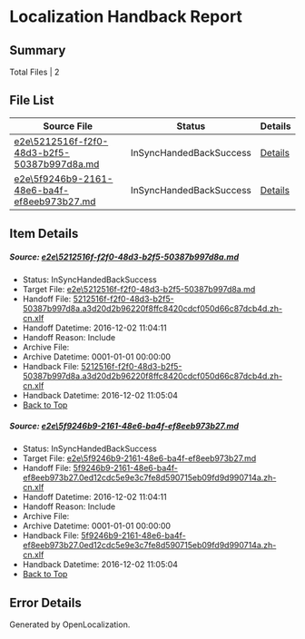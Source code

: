 # <a name='report-top'></a> Localization Handback Report

## Summary
 Total Files | 2

## File List
 Source File | Status | Details 
 ----------- | ------ | ------- 
 [e2e\5212516f-f2f0-48d3-b2f5-50387b997d8a.md](https://github.com/OpenLocalizationTestOrg/ol-test0/blob/1bb9674fe661d79798270b4986144003935f10a5/e2e/5212516f-f2f0-48d3-b2f5-50387b997d8a.md) | InSyncHandedBackSuccess | [Details](#3969f3c976f0db8eaaecd4f999dfb375f74946611)
 [e2e\5f9246b9-2161-48e6-ba4f-ef8eeb973b27.md](https://github.com/OpenLocalizationTestOrg/ol-test0/blob/1bb9674fe661d79798270b4986144003935f10a5/e2e/5f9246b9-2161-48e6-ba4f-ef8eeb973b27.md) | InSyncHandedBackSuccess | [Details](#87beb65a7df2e03aae65c438673cb460cb240a002)

## Item Details
##### <a name='3969f3c976f0db8eaaecd4f999dfb375f74946611'></a> Source: [e2e\5212516f-f2f0-48d3-b2f5-50387b997d8a.md](https://github.com/OpenLocalizationTestOrg/ol-test0/blob/1bb9674fe661d79798270b4986144003935f10a5/e2e/5212516f-f2f0-48d3-b2f5-50387b997d8a.md)
* Status: InSyncHandedBackSuccess
* Target File: [e2e\5212516f-f2f0-48d3-b2f5-50387b997d8a.md](https://github.com/OpenLocalizationTestOrg/ol-test0-zhcn/blob/3a728c73536450c20ab97e08cba91ac34a63be56/e2e/5212516f-f2f0-48d3-b2f5-50387b997d8a.md)
* Handoff File: [5212516f-f2f0-48d3-b2f5-50387b997d8a.a3d20d2b96220f8ffc8420cdcf050d66c87dcb4d.zh-cn.xlf](https://github.com/OpenLocalizationTestOrg/ol-test0-handoff/blob/81399e7733b0325079aec5e6de4861830c163edc/ol-handoff/OpenLocalizationTestOrg/ol-test0-zhcn/shujia/ht/5212516f-f2f0-48d3-b2f5-50387b997d8a.a3d20d2b96220f8ffc8420cdcf050d66c87dcb4d.zh-cn.xlf)
* Handoff Datetime: 2016-12-02 11:04:11
* Handoff Reason: Include
* Archive File: 
* Archive Datetime: 0001-01-01 00:00:00
* Handback File: [5212516f-f2f0-48d3-b2f5-50387b997d8a.a3d20d2b96220f8ffc8420cdcf050d66c87dcb4d.zh-cn.xlf](https://github.com/OpenLocalizationTestOrg/ol-test0-handback/blob/c444511d065b2aea3f203e9a5c008e4f1e447bd3/ol-handback/OpenLocalizationTestOrg/ol-test0-zhcn/shujia/ht/5212516f-f2f0-48d3-b2f5-50387b997d8a.a3d20d2b96220f8ffc8420cdcf050d66c87dcb4d.zh-cn.xlf)
* Handback Datetime: 2016-12-02 11:05:04
* [Back to Top](#report-top)

##### <a name='87beb65a7df2e03aae65c438673cb460cb240a002'></a> Source: [e2e\5f9246b9-2161-48e6-ba4f-ef8eeb973b27.md](https://github.com/OpenLocalizationTestOrg/ol-test0/blob/1bb9674fe661d79798270b4986144003935f10a5/e2e/5f9246b9-2161-48e6-ba4f-ef8eeb973b27.md)
* Status: InSyncHandedBackSuccess
* Target File: [e2e\5f9246b9-2161-48e6-ba4f-ef8eeb973b27.md](https://github.com/OpenLocalizationTestOrg/ol-test0-zhcn/blob/3a728c73536450c20ab97e08cba91ac34a63be56/e2e/5f9246b9-2161-48e6-ba4f-ef8eeb973b27.md)
* Handoff File: [5f9246b9-2161-48e6-ba4f-ef8eeb973b27.0ed12cdc5e9e3c7fe8d590715eb09fd9d990714a.zh-cn.xlf](https://github.com/OpenLocalizationTestOrg/ol-test0-handoff/blob/81399e7733b0325079aec5e6de4861830c163edc/ol-handoff/OpenLocalizationTestOrg/ol-test0-zhcn/shujia/ht/5f9246b9-2161-48e6-ba4f-ef8eeb973b27.0ed12cdc5e9e3c7fe8d590715eb09fd9d990714a.zh-cn.xlf)
* Handoff Datetime: 2016-12-02 11:04:11
* Handoff Reason: Include
* Archive File: 
* Archive Datetime: 0001-01-01 00:00:00
* Handback File: [5f9246b9-2161-48e6-ba4f-ef8eeb973b27.0ed12cdc5e9e3c7fe8d590715eb09fd9d990714a.zh-cn.xlf](https://github.com/OpenLocalizationTestOrg/ol-test0-handback/blob/c444511d065b2aea3f203e9a5c008e4f1e447bd3/ol-handback/OpenLocalizationTestOrg/ol-test0-zhcn/shujia/ht/5f9246b9-2161-48e6-ba4f-ef8eeb973b27.0ed12cdc5e9e3c7fe8d590715eb09fd9d990714a.zh-cn.xlf)
* Handback Datetime: 2016-12-02 11:05:04
* [Back to Top](#report-top)


## Error Details

Generated by OpenLocalization.
